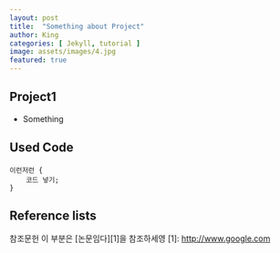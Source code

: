 ```yaml
---
layout: post
title:  "Something about Project"
author: King
categories: [ Jekyll, tutorial ]
image: assets/images/4.jpg
featured: true
---
```


## Project1

+ Something

## Used Code

```
이런저런 {
    코드 넣기;
}
```

## Reference lists

참조문헌
이 부분은 \[논문임다]\[1]을 참조하세영
\[1]: http://www.google.com


